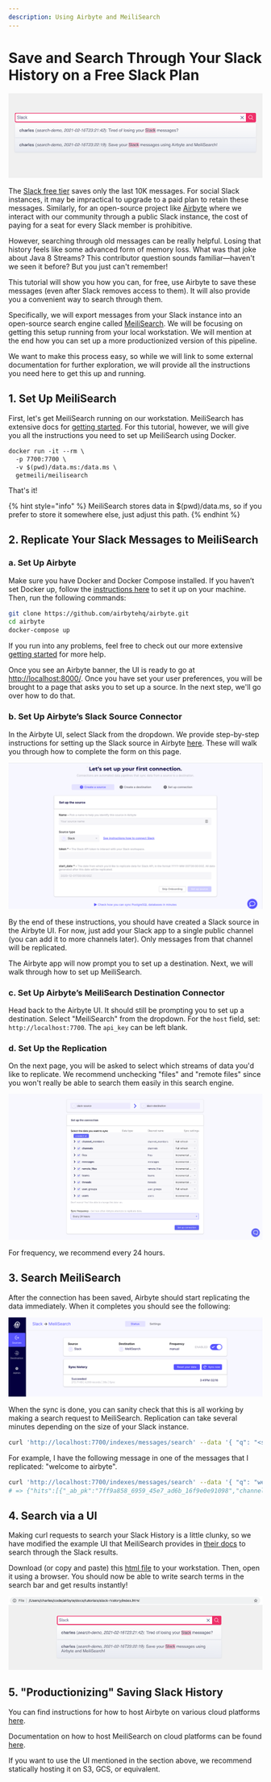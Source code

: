 ```yaml
---
description: Using Airbyte and MeiliSearch
---
```


# Save and Search Through Your Slack History on a Free Slack Plan

![](../.gitbook/assets/slack-history-ui-title.png)

The [Slack free tier](https://slack.com/pricing/paid-vs-free) saves only the last 10K messages. For social Slack instances, it may be impractical to upgrade to a paid plan to retain these messages. Similarly, for an open-source project like [Airbyte](../reference/architecture/catalog.md) where we interact with our community through a public Slack instance, the cost of paying for a seat for every Slack member is prohibitive.

However, searching through old messages can be really helpful. Losing that history feels like some advanced form of memory loss. What was that joke about Java 8 Streams? This contributor question sounds familiar—haven't we seen it before? But you just can't remember!

This tutorial will show you how you can, for free, use Airbyte to save these messages \(even after Slack removes access to them\). It will also provide you a convenient way to search through them.

Specifically, we will export messages from your Slack instance into an open-source search engine called [MeiliSearch](https://github.com/meilisearch/meilisearch). We will be focusing on getting this setup running from your local workstation. We will mention at the end how you can set up a more productionized version of this pipeline.

We want to make this process easy, so while we will link to some external documentation for further exploration, we will provide all the instructions you need here to get this up and running.

## 1. Set Up MeiliSearch

First, let's get MeiliSearch running on our workstation. MeiliSearch has extensive docs for [getting started](https://docs.meilisearch.com/reference/features/installation.html#download-and-launch). For this tutorial, however, we will give you all the instructions you need to set up MeiliSearch using Docker.

```text
docker run -it --rm \
  -p 7700:7700 \
  -v $(pwd)/data.ms:/data.ms \
  getmeili/meilisearch
```

That's it!

{% hint style="info" %}
MeiliSearch stores data in $\(pwd\)/data.ms, so if you prefer to store it somewhere else, just adjust this path.
{% endhint %}

## 2. Replicate Your Slack Messages to MeiliSearch

### a. Set Up Airbyte

Make sure you have Docker and Docker Compose installed. If you haven’t set Docker up, follow the [instructions here](https://docs.docker.com/desktop/) to set it up on your machine. Then, run the following commands:

```bash
git clone https://github.com/airbytehq/airbyte.git
cd airbyte
docker-compose up
```

If you run into any problems, feel free to check out our more extensive [getting started](https://docs.airbyte.io/getting-started) for more help.

Once you see an Airbyte banner, the UI is ready to go at [http://localhost:8000/](http://localhost:8000/). Once you have set your user preferences, you will be brought to a page that asks you to set up a source. In the next step, we'll go over how to do that.

### b. Set Up Airbyte’s Slack Source Connector

In the Airbyte UI, select Slack from the dropdown. We provide step-by-step instructions for setting up the Slack source in Airbyte [here](https://docs.airbyte.io/integrations/sources/slack#setup-guide). These will walk you through how to complete the form on this page.

![](../.gitbook/assets/slack-history-setup-wizard.png)

By the end of these instructions, you should have created a Slack source in the Airbyte UI. For now, just add your Slack app to a single public channel \(you can add it to more channels later\). Only messages from that channel will be replicated.

The Airbyte app will now prompt you to set up a destination. Next, we will walk through how to set up MeiliSearch.

### c. Set Up Airbyte’s MeiliSearch Destination Connector

Head back to the Airbyte UI. It should still be prompting you to set up a destination. Select "MeiliSearch" from the dropdown. For the `host` field, set: `http://localhost:7700`. The `api_key` can be left blank.

### d. Set Up the Replication

On the next page, you will be asked to select which streams of data you'd like to replicate. We recommend unchecking "files" and "remote files" since you won't really be able to search them easily in this search engine.

![](../.gitbook/assets/airbyte_connection-settings.png)

For frequency, we recommend every 24 hours.

## 3. Search MeiliSearch

After the connection has been saved, Airbyte should start replicating the data immediately. When it completes you should see the following:

![](../.gitbook/assets/slack-history-sync.png)

When the sync is done, you can sanity check that this is all working by making a search request to MeiliSearch. Replication can take several minutes depending on the size of your Slack instance.

```bash
curl 'http://localhost:7700/indexes/messages/search' --data '{ "q": "<search-term>" }'
```

For example, I have the following message in one of the messages that I replicated: "welcome to airbyte".

```bash
curl 'http://localhost:7700/indexes/messages/search' --data '{ "q": "welcome to" }'
# => {"hits":[{"_ab_pk":"7ff9a858_6959_45e7_ad6b_16f9e0e91098","channel_id":"C01M2UUP87P","client_msg_id":"77022f01-3846-4b9d-a6d3-120a26b2c2ac","type":"message","text":"welcome to airbyte.","user":"U01AS8LGX41","ts":"2021-02-05T17:26:01.000000Z","team":"T01AB4DDR2N","blocks":[{"type":"rich_text"}],"file_ids":[],"thread_ts":"1612545961.000800"}],"offset":0,"limit":20,"nbHits":2,"exhaustiveNbHits":false,"processingTimeMs":21,"query":"test-72"}
```

## 4. Search via a UI

Making curl requests to search your Slack History is a little clunky, so we have modified the example UI that MeiliSearch provides in [their docs](https://docs.meilisearch.com/learn/tutorials/getting_started.html#integrate-with-your-project) to search through the Slack results.

Download \(or copy and paste\) this [html file](https://github.com/airbytehq/airbyte/blob/master/docs/tutorials/slack-history/index.html) to your workstation. Then, open it using a browser. You should now be able to write search terms in the search bar and get results instantly!

![](../.gitbook/assets/slack-history-ui.png)

## 5. "Productionizing" Saving Slack History

You can find instructions for how to host Airbyte on various cloud platforms [here](../deploying-airbyte/).

Documentation on how to host MeiliSearch on cloud platforms can be found [here](https://docs.meilisearch.com/running-production/#a-quick-introduction).

If you want to use the UI mentioned in the section above, we recommend statically hosting it on S3, GCS, or equivalent.

